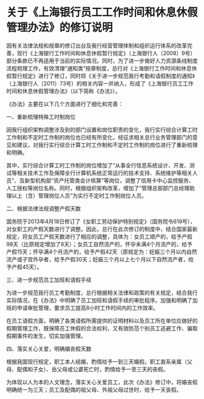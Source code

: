# 关于《上海银行员工工作时间和休息休假管理办法》的修订说明

因有关法律法规和规章的修订出台及我行经营管理体制和组织运行体系的改革完善，现行《上海银行工作时间和休息休假暂行规定》（上海银行人〔2008〕9号）部分条款已不再适用于当前的实际情况。同时，为了进一步做好人力资源条线制度流程梳理工作，有效清理“通知类”规章制度，总行对《上海银行工作时间和休息休假暂行规定》进行了修订，同时将《关于进一步规范我行考勤和请假制度的通知》（上海银行人〔2011〕73号）的相关内容一并纳入，形成了《上海银行员工工作时间和休息休假管理办法》（以下简称《办法》）。

《办法》主要在以下几个方面进行了细化和完善：

一、重新梳理特殊工时制岗位

因我行组织架构调整涉及到的部门设置和岗位职责的变化，我行实行综合计算工时工作制和不定时工作制的岗位也已经有所变化，经征求相关总行业务管理部门的意见和建议，对我行实行综合计算工时工作制和不定时工作制的岗位进行了重新梳理和明确。

其中，实行综合计算工时工作制的岗位增加了“从事全行信息系统设计、开发、测试等相关技术工作及保障全行计算机系统正常运行的技术支持、系统维护等相关人员”、及新型机构部“资产托管类会计核算”等岗位，调整了信用卡中心监控服务、人工授权等岗位名称。同时，根据组织架构改革，增加了“管理总部部门总经理助理以上（含）管理岗位人员”为实行不定时工作制岗位人员。

二、根据法律法规调整产假天数

国务院于2013年4月18日修订了《女职工劳动保护特别规定》（国务院令619号），对女职工的产假天数进行了调整。因此，总行在此次修订的制度中，结合国家最新规定，将女员工产假天数进行了相应的调整，具体为：女员工顺产的，给予产假98天（比原规定增加了8天）；女员工自然流产的，怀孕未满4个月流产的，给予产假15天；怀孕满4个月流产的，给予产假42天（原规定为：妊娠三个月以内自然流产或子宫外孕者，给予产假30天；妊娠三个月以上七个月以下自然流产者，给予产假45天）。

三、进一步规范员工加班和请假手续

为进一步规范我行员工考勤制度，总行根据相关法律和政策的有关规定，结合我行实际情况，在《办法》中明确了员工加班和请假手续的审批程序。加强和明确了加班的申请审批管理，要求员工提高8小时工作时间内的工作效率。

在员工请假方面，明确了各类请假所需提供的证明材料以及员工所在单位应做好的假期管理工作，既保障员工休假的合法权利，又有效防范个别员工逃避工作、骗取假期事件的发生，切实加强管理。

四、落实关心关爱，明确婚丧假天数 

根据我国现行规定，职工本人结婚，酌情给予一到三天婚假。职工直系亲属（父母、配偶和子女）、岳父母或公婆死亡时，酌情给予一至三天的丧假。

为体现以人为本的人文理念，落实关心关爱员工，此次《办法》修订中，将婚丧假明确统一为三天；员工及配偶的祖父母、外祖父母过世时，给予一天丧假。

